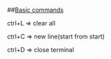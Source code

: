 ##[Basic commands](https://www.hostinger.com/tutorials/linux-commands)

ctrl+L => clear all

ctrl+C => new line(start from start)

ctrl+D => close terminal
